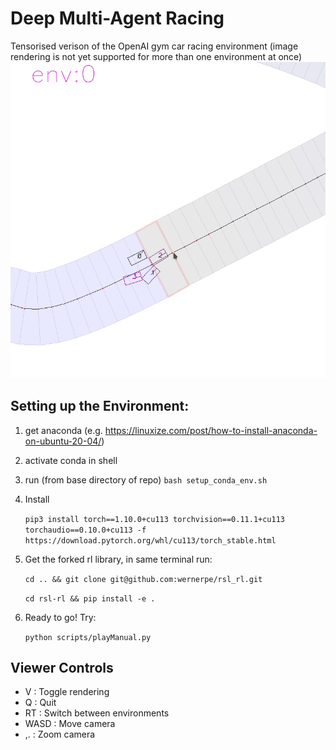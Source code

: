 # Deep Multi-Agent Racing
Tensorised verison of the OpenAI gym car racing environment
(image rendering is not yet supported for more than one environment at once)
![plot](media/env.png )
## Setting up the Environment: 
1. get anaconda (e.g. https://linuxize.com/post/how-to-install-anaconda-on-ubuntu-20-04/)
2. activate conda in shell
3. run (from base directory of repo) ```bash setup_conda_env.sh```
4. Install

    ```pip3 install torch==1.10.0+cu113 torchvision==0.11.1+cu113 torchaudio==0.10.0+cu113 -f https://download.pytorch.org/whl/cu113/torch_stable.html```
5. Get the forked rl library, in same terminal run:

    ```cd .. && git clone git@github.com:wernerpe/rsl_rl.git```

    ```cd rsl-rl && pip install -e . ```

6. Ready to go! Try:

    ```python scripts/playManual.py```  


## Viewer Controls

* V     : Toggle rendering
* Q     : Quit
* RT    : Switch between environments
* WASD  : Move camera
* ,.    : Zoom camera